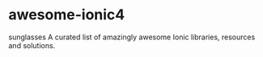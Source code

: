 # awesome-ionic4
sunglasses A curated list of amazingly awesome Ionic libraries, resources and solutions. 
